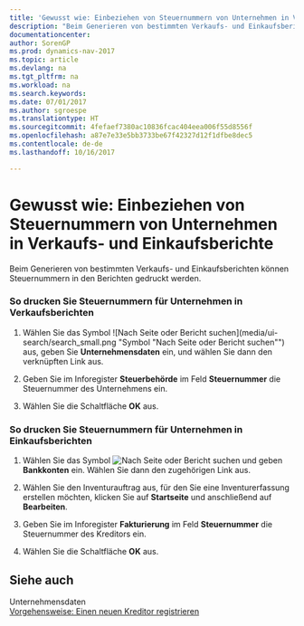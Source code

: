 ```yaml
---
title: 'Gewusst wie: Einbeziehen von Steuernummern von Unternehmen in Verkaufs- und Einkaufsberichte'
description: "Beim Generieren von bestimmten Verkaufs- und Einkaufsberichten können Steuernummern in den Berichten gedruckt werden."
documentationcenter: 
author: SorenGP
ms.prod: dynamics-nav-2017
ms.topic: article
ms.devlang: na
ms.tgt_pltfrm: na
ms.workload: na
ms.search.keywords: 
ms.date: 07/01/2017
ms.author: sgroespe
ms.translationtype: HT
ms.sourcegitcommit: 4fefaef7380ac10836fcac404eea006f55d8556f
ms.openlocfilehash: a87e7e33e5bb3733be67f42327d12f1dfbe8dec5
ms.contentlocale: de-de
ms.lasthandoff: 10/16/2017

---
```

# <a name="how-to-include-company-registration-numbers-on-sales-reports-and-purchase-reports"></a>Gewusst wie: Einbeziehen von Steuernummern von Unternehmen in Verkaufs- und Einkaufsberichte
Beim Generieren von bestimmten Verkaufs- und Einkaufsberichten können Steuernummern in den Berichten gedruckt werden.  
  
### <a name="to-print-company-registration-numbers-on-sales-reports"></a>So drucken Sie Steuernummern für Unternehmen in Verkaufsberichten  
  
1.  Wählen Sie das Symbol ![Nach Seite oder Bericht suchen](media/ui-search/search_small.png "Symbol "Nach Seite oder Bericht suchen"") aus, geben Sie **Unternehmensdaten** ein, und wählen Sie dann den verknüpften Link aus.  
  
2.  Geben Sie im Inforegister **Steuerbehörde** im Feld **Steuernummer** die Steuernummer des Unternehmens ein.  
  
3.  Wählen Sie die Schaltfläche **OK** aus.  
  
### <a name="to-print-company-registration-numbers-on-purchase-reports"></a>So drucken Sie Steuernummern für Unternehmen in Einkaufsberichten  
  
1.  Wählen Sie das Symbol ![Nach Seite oder Bericht suchen](media/ui-search/search_small.png "Nach Seite oder Bericht suchen") und geben **Bankkonten** ein. Wählen Sie dann den zugehörigen Link aus.  
  
2.  Wählen Sie den Inventurauftrag aus, für den Sie eine Inventurerfassung erstellen möchten, klicken Sie auf **Startseite** und anschließend auf **Bearbeiten**.  
  
3.  Geben Sie im Inforegister **Fakturierung** im Feld **Steuernummer** die Steuernummer des Kreditors ein.  
  
4.  Wählen Sie die Schaltfläche **OK** aus.  
  
## <a name="see-also"></a>Siehe auch  
 Unternehmensdaten   
 [Vorgehensweise: Einen neuen Kreditor registrieren](how-to-register-new-vendors.md)

